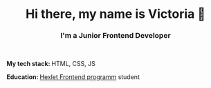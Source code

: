 ### 

<h1 align="center">Hi there, my name is Victoria 👋 </h1>
<h3 align="center">I'm a Junior Frontend Developer</h3>
<br/>
<p><strong>My tech stack: </strong> HTML, CSS, JS
<p><strong>Education: </strong><a href="https://ru.hexlet.io/programs/frontend" target="_blank">Hexlet Frontend programm</a> student</p>

<!--
**VictoryPashkova/VictoryPashkova** is a ✨ _special_ ✨ repository because its `README.md` (this file) appears on your GitHub profile.

Here are some ideas to get you started:

- 🔭 I’m currently working on ...
- 🌱 I’m currently learning ...
- 👯 I’m looking to collaborate on ...
- 🤔 I’m looking for help with ...
- 💬 Ask me about ...
- 📫 How to reach me: ...
- 😄 Pronouns: ...
- ⚡ Fun fact: ...
-->
